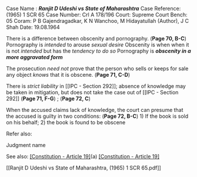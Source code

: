 Case Name : ***Ranjit D Udeshi vs State of Maharashtra***
Case Reference: (1965) 1 SCR 65
Case Number: Crl A 178/196
Court: Supreme Court
Bench: 05
Coram: P B Gajendragadkar, K N Wanchoo, M Hidayatullah (Author), J C Shah
Date: 19.08.1964

There is a difference between obscenity and pornography. (**Page 70, B-C**)
	Pornography is *intended* to arouse *sexual desire*
	Obscenity is when when it is not *intended* but has the *tendency to do so*
	Pornography is ***obscenity in a more aggravated form***

The prosecution *need not* prove that the person who sells or keeps for sale any object *knows* that it is obscene. (**Page 71, C-D**)

There is *strict liability* in [[IPC - Section 292]]; absence of knowledge may be taken in mitigation, but does not take the case out of [[IPC - Section 292]] (**Page 71, F-G**) ; (**Page 72, C**)

When the accused claims lack of knowledge, the court can presume that the accused is guilty in two conditions: (**Page 72, B-C**)
	1) If the book is sold on his behalf;
	2) the book is found to be obscene

Refer also:

Judgment name

See also:
[[Constitution - Article 19]](1)(a) 
[[Constitution - Article 19]](2)

[[Ranjit D Udeshi vs State of Maharashtra, (1965) 1 SCR 65.pdf]]